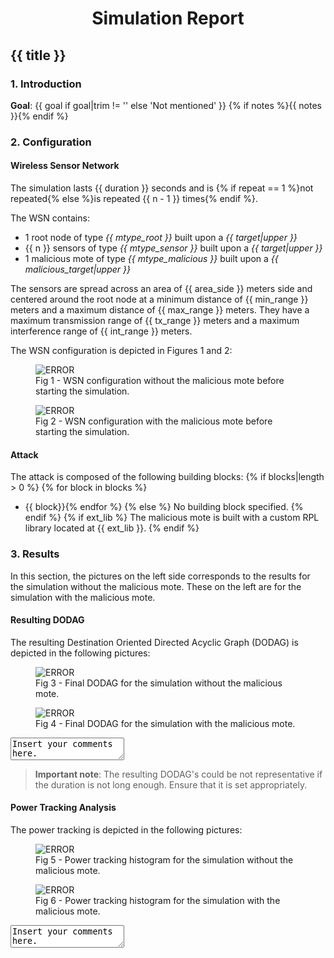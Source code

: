 <center> <h1>Simulation Report</h1> </center>

## {{ title }}

### 1. Introduction

**Goal**: {{ goal if goal|trim != '' else '<span class="red">Not mentioned</span>' }}
{% if notes %}{{ notes }}{% endif %}

### 2. Configuration

#### Wireless Sensor Network

The simulation lasts {{ duration }} seconds and is {% if repeat == 1 %}not repeated{% else %}is repeated {{ n - 1 }} times{% endif %}.

The WSN contains:

- 1 root node of type *{{ mtype_root }}* built upon a *{{ target|upper }}*
- {{ n }} sensors of type *{{ mtype_sensor }}* built upon a *{{ target|upper }}*
- 1 malicious mote of type *{{ mtype_malicious }}* built upon a *{{ malicious_target|upper }}*

The sensors are spread across an area of {{ area_side }} meters side and centered around the root node at a minimum distance of {{ min_range }} meters and a maximum distance of {{ max_range }} meters. They have a maximum transmission range of {{ tx_range }} meters and a maximum interference range of {{ int_range }} meters.

The WSN configuration is depicted in Figures 1 and 2:

<div class="left">
  <figure>
    <img src="without-malicious/results/wsn-without-malicious_start.png" alt="ERROR">
    <figcaption>Fig 1 - WSN configuration without the malicious mote before starting the simulation.</figcaption>
  </figure> 
</div>
<div class="right">
  <figure>
    <img src="with-malicious/results/wsn-with-malicious_start.png" alt="ERROR">
    <figcaption>Fig 2 - WSN configuration with the malicious mote before starting the simulation.</figcaption>
  </figure> 
</div>

#### Attack

The attack is composed of the following building blocks:
{% if blocks|length > 0 %}
{% for block in blocks %}
- {{ block}}{% endfor %}
{% else %}
<span class="red">No building block specified.</span>
{% endif %}
{% if ext_lib %}
The malicious mote is built with a custom RPL library located at {{ ext_lib }}.
{% endif %}

### 3. Results

In this section, the pictures on the left side corresponds to the results for the simulation without the malicious mote. These on the left are for the simulation with the malicious mote.

#### Resulting DODAG

The resulting Destination Oriented Directed Acyclic Graph (DODAG) is depicted in the following pictures:

<div class="left">
  <figure>
    <img src="without-malicious/results/dodag.png" alt="ERROR">
    <figcaption>Fig 3 - Final DODAG for the simulation without the malicious mote.</figcaption>
  </figure> 
</div><div class="right">
  <figure>
    <img src="with-malicious/results/dodag.png" alt="ERROR">
    <figcaption>Fig 4 - Final DODAG for the simulation with the malicious mote.</figcaption>
  </figure> 
</div>

<textarea>
Insert your comments here.
</textarea>

> **Important note**: The resulting DODAG's could be not representative if the duration is not long enough. Ensure that it is set appropriately.

#### Power Tracking Analysis

The power tracking is depicted in the following pictures:

<div class="left">
  <figure>
    <img src="without-malicious/results/powertracking.png" alt="ERROR">
    <figcaption>Fig 5 - Power tracking histogram for the simulation without the malicious mote.</figcaption>
  </figure> 
</div>
<div class="right">
  <figure>
    <img src="with-malicious/results/powertracking.png" alt="ERROR">
    <figcaption>Fig 6 - Power tracking histogram for the simulation with the malicious mote.</figcaption>
  </figure> 
</div>

<textarea>
Insert your comments here.
</textarea>

